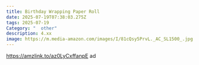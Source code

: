 ```yaml
---
title: Birthday Wrapping Paper Roll
date: 2025-07-19T07:38:03.275Z
tags: 2025-07-19
Category: "  other"
description: 4.xx
image: https://m.media-amazon.com/images/I/81cQsy5PrvL._AC_SL1500_.jpg
---
```

https://amzlink.to/az0LyCxffanpE ad